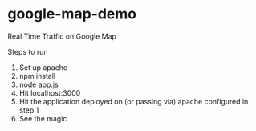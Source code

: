 google-map-demo
===============

Real Time Traffic on Google Map

Steps to run

1. Set up apache
2. npm install
3. node app.js
4. Hit localhost:3000
5. Hit the application deployed on (or passing via) apache configured in step 1
5. See the magic
